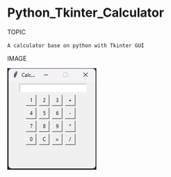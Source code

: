 # Python_Tkinter_Calculator

TOPIC
    
    A calculator base on python with Tkinter GUI

IMAGE
    
![](Images/0.png)
